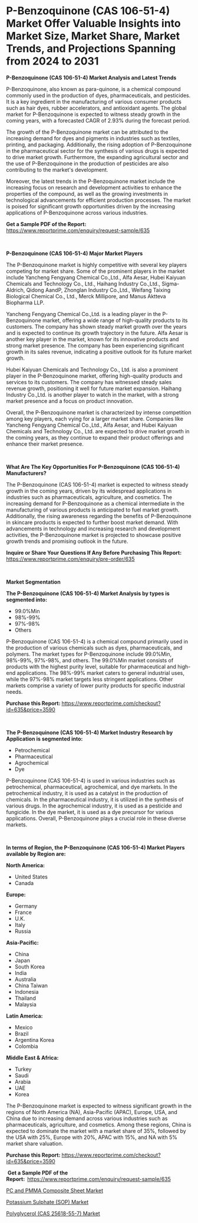 <p><h1>P-Benzoquinone (CAS 106-51-4) Market Offer Valuable Insights into Market Size, Market Share, Market Trends, and Projections Spanning from 2024 to 2031</h1></p><p><strong>P-Benzoquinone (CAS 106-51-4) Market Analysis and Latest Trends</strong></p>
<p><p>P-Benzoquinone, also known as para-quinone, is a chemical compound commonly used in the production of dyes, pharmaceuticals, and pesticides. It is a key ingredient in the manufacturing of various consumer products such as hair dyes, rubber accelerators, and antioxidant agents. The global market for P-Benzoquinone is expected to witness steady growth in the coming years, with a forecasted CAGR of 2.93% during the forecast period.</p><p>The growth of the P-Benzoquinone market can be attributed to the increasing demand for dyes and pigments in industries such as textiles, printing, and packaging. Additionally, the rising adoption of P-Benzoquinone in the pharmaceutical sector for the synthesis of various drugs is expected to drive market growth. Furthermore, the expanding agricultural sector and the use of P-Benzoquinone in the production of pesticides are also contributing to the market's development.</p><p>Moreover, the latest trends in the P-Benzoquinone market include the increasing focus on research and development activities to enhance the properties of the compound, as well as the growing investments in technological advancements for efficient production processes. The market is poised for significant growth opportunities driven by the increasing applications of P-Benzoquinone across various industries.</p></p>
<p><strong>Get a Sample PDF of the Report:&nbsp;</strong> <a href="https://www.reportprime.com/enquiry/request-sample/635">https://www.reportprime.com/enquiry/request-sample/635</a></p>
<p>&nbsp;</p>
<p><strong>P-Benzoquinone (CAS 106-51-4) Major Market Players</strong></p>
<p><p>The P-Benzoquinone market is highly competitive with several key players competing for market share. Some of the prominent players in the market include Yancheng Fengyang Chemical Co.,Ltd., Alfa Aesar, Hubei Kaiyuan Chemicals and Technology Co., Ltd., Haihang Industry Co.,Ltd., Sigma-Aldrich, Qidong AandP, Zhonglan Industry Co.,Ltd., Weifang Taixing Biological Chemical Co., Ltd., Merck Millipore, and Manus Aktteva Biopharma LLP.</p><p>Yancheng Fengyang Chemical Co.,Ltd. is a leading player in the P-Benzoquinone market, offering a wide range of high-quality products to its customers. The company has shown steady market growth over the years and is expected to continue its growth trajectory in the future. Alfa Aesar is another key player in the market, known for its innovative products and strong market presence. The company has been experiencing significant growth in its sales revenue, indicating a positive outlook for its future market growth.</p><p>Hubei Kaiyuan Chemicals and Technology Co., Ltd. is also a prominent player in the P-Benzoquinone market, offering high-quality products and services to its customers. The company has witnessed steady sales revenue growth, positioning it well for future market expansion. Haihang Industry Co.,Ltd. is another player to watch in the market, with a strong market presence and a focus on product innovation.</p><p>Overall, the P-Benzoquinone market is characterized by intense competition among key players, each vying for a larger market share. Companies like Yancheng Fengyang Chemical Co.,Ltd., Alfa Aesar, and Hubei Kaiyuan Chemicals and Technology Co., Ltd. are expected to drive market growth in the coming years, as they continue to expand their product offerings and enhance their market presence.</p></p>
<p>&nbsp;</p>
<p><strong>What Are The Key Opportunities For P-Benzoquinone (CAS 106-51-4) Manufacturers?</strong></p>
<p><p>The P-Benzoquinone (CAS 106-51-4) market is expected to witness steady growth in the coming years, driven by its widespread applications in industries such as pharmaceuticals, agriculture, and cosmetics. The increasing demand for P-Benzoquinone as a chemical intermediate in the manufacturing of various products is anticipated to fuel market growth. Additionally, the rising awareness regarding the benefits of P-Benzoquinone in skincare products is expected to further boost market demand. With advancements in technology and increasing research and development activities, the P-Benzoquinone market is projected to showcase positive growth trends and promising outlook in the future.</p></p>
<p><strong>Inquire or Share Your Questions If Any Before Purchasing This Report:</strong> <a href="https://www.reportprime.com/enquiry/pre-order/635">https://www.reportprime.com/enquiry/pre-order/635</a></p>
<p>&nbsp;</p>
<p><strong>Market Segmentation</strong></p>
<p><strong>The P-Benzoquinone (CAS 106-51-4) Market Analysis by types is segmented into:</strong></p>
<p><ul><li>99.0%Min</li><li>98%-99%</li><li>97%-98%</li><li>Others</li></ul></p>
<p><p>P-Benzoquinone (CAS 106-51-4) is a chemical compound primarily used in the production of various chemicals such as dyes, pharmaceuticals, and polymers. The market types for P-Benzoquinone include 99.0%Min, 98%-99%, 97%-98%, and others. The 99.0%Min market consists of products with the highest purity level, suitable for pharmaceutical and high-end applications. The 98%-99% market caters to general industrial uses, while the 97%-98% market targets less stringent applications. Other markets comprise a variety of lower purity products for specific industrial needs.</p></p>
<p><strong>Purchase this Report:&nbsp;</strong><a href="https://www.reportprime.com/checkout?id=635&price=3590">https://www.reportprime.com/checkout?id=635&price=3590</a></p>
<p>&nbsp;</p>
<p><strong>The P-Benzoquinone (CAS 106-51-4) Market Industry Research by Application is segmented into:</strong></p>
<p><ul><li>Petrochemical</li><li>Pharmaceutical</li><li>Agrochemical</li><li>Dye</li></ul></p>
<p><p>P-Benzoquinone (CAS 106-51-4) is used in various industries such as petrochemical, pharmaceutical, agrochemical, and dye markets. In the petrochemical industry, it is used as a catalyst in the production of chemicals. In the pharmaceutical industry, it is utilized in the synthesis of various drugs. In the agrochemical industry, it is used as a pesticide and fungicide. In the dye market, it is used as a dye precursor for various applications. Overall, P-Benzoquinone plays a crucial role in these diverse markets.</p></p>
<p>&nbsp;</p>
<p><strong>In terms of Region, the P-Benzoquinone (CAS 106-51-4) Market Players available by Region are:</strong></p>
<p>
    <p> <strong> North America: </strong>
        <ul>
            <li>United States</li>
            <li>Canada</li>
        </ul>
        </p> 
    <p> <strong> Europe: </strong>
        <ul>
            <li>Germany</li>
            <li>France</li>
            <li>U.K.</li>
            <li>Italy</li>
            <li>Russia</li>
        </ul>
        </p> 
    <p> <strong> Asia-Pacific: </strong>
        <ul>
            <li>China</li>
            <li>Japan</li>
            <li>South Korea</li>
            <li>India</li>
            <li>Australia</li>
            <li>China Taiwan</li>
            <li>Indonesia</li>
            <li>Thailand</li>
            <li>Malaysia</li>
        </ul>
        </p> 
    <p> <strong> Latin America: </strong>
        <ul>
            <li>Mexico</li>
            <li>Brazil</li>
            <li>Argentina Korea</li>
            <li>Colombia</li>
        </ul>
        </p> 
    <p> <strong> Middle East & Africa: </strong>
        <ul>
            <li>Turkey</li>
            <li>Saudi</li>
            <li>Arabia</li>
            <li>UAE</li>
            <li>Korea</li>
        </ul>
    </p>
    </p>
<p><p>The P-Benzoquinone market is expected to witness significant growth in the regions of North America (NA), Asia-Pacific (APAC), Europe, USA, and China due to increasing demand across various industries such as pharmaceuticals, agriculture, and cosmetics. Among these regions, China is expected to dominate the market with a market share of 35%, followed by the USA with 25%, Europe with 20%, APAC with 15%, and NA with 5% market share valuation.</p></p>
<p><strong>Purchase this Report: </strong><a href="https://www.reportprime.com/checkout?id=635&price=3590">https://www.reportprime.com/checkout?id=635&price=3590</a></p>
<p>&nbsp;<strong>Get a Sample PDF of the Report:&nbsp;&nbsp;</strong><a href="https://www.reportprime.com/enquiry/request-sample/635">https://www.reportprime.com/enquiry/request-sample/635</a></p>
<p><strong></strong></p>
<p><p><a href="https://github.com/nicholepatriciadoylenwnrjr0/Market-Research-Report-List-1/blob/main/pc-and-pmma-composite-sheet-market.md">PC and PMMA Composite Sheet Market</a></p><p><a href="https://github.com/wwwkeltoum/Market-Research-Report-List-2/blob/main/potassium-sulphate-sop-market.md">Potassium Sulphate (SOP) Market</a></p><p><a href="https://github.com/gamblestampleyjenny50m5sl6/Market-Research-Report-List-1/blob/main/polyglycerol-cas-25618-55-7-market.md">Polyglycerol (CAS 25618-55-7) Market</a></p></p>